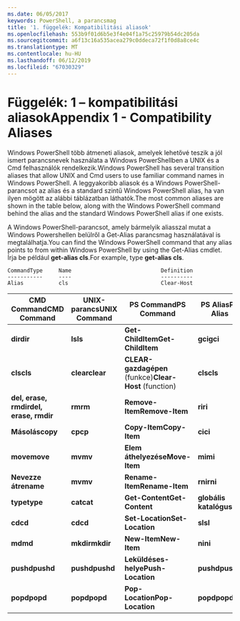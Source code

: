 ```yaml
---
ms.date: 06/05/2017
keywords: PowerShell, a parancsmag
title: '1. függelék: Kompatibilitási aliasok'
ms.openlocfilehash: 553b9f01d6b5e3f4e04f1a75c25979b54dc205da
ms.sourcegitcommit: a6f13c16a535acea279c0ddeca72f1f0d8a8ce4c
ms.translationtype: MT
ms.contentlocale: hu-HU
ms.lasthandoff: 06/12/2019
ms.locfileid: "67030329"
---
```

# <a name="appendix-1---compatibility-aliases"></a><span data-ttu-id="641fc-103">Függelék: 1 – kompatibilitási aliasok</span><span class="sxs-lookup"><span data-stu-id="641fc-103">Appendix 1 - Compatibility Aliases</span></span>

<span data-ttu-id="641fc-104">Windows PowerShell több átmeneti aliasok, amelyek lehetővé teszik a jól ismert parancsnevek használata a Windows PowerShellben a UNIX és a Cmd felhasználók rendelkezik.</span><span class="sxs-lookup"><span data-stu-id="641fc-104">Windows PowerShell has several transition aliases that allow UNIX and Cmd users to use familiar command names in Windows PowerShell.</span></span> <span data-ttu-id="641fc-105">A leggyakoribb aliasok és a Windows PowerShell-parancsot az alias és a standard szintű Windows PowerShell alias, ha van ilyen mögött az alábbi táblázatban láthatók.</span><span class="sxs-lookup"><span data-stu-id="641fc-105">The most common aliases are shown in the table below, along with the Windows PowerShell command behind the alias and the standard Windows PowerShell alias if one exists.</span></span>

<span data-ttu-id="641fc-106">A Windows PowerShell-parancsot, amely bármelyik aliasszal mutat a Windows Powershellen belülről a Get-Alias parancsmag használatával is megtalálhatja.</span><span class="sxs-lookup"><span data-stu-id="641fc-106">You can find the Windows PowerShell command that any alias points to from within Windows PowerShell by using the Get-Alias cmdlet.</span></span> <span data-ttu-id="641fc-107">Írja be például **get-alias cls**.</span><span class="sxs-lookup"><span data-stu-id="641fc-107">For example, type **get-alias cls**.</span></span>

```
CommandType     Name                            Definition
-----------     ----                            ----------
Alias           cls                             Clear-Host
```

|<span data-ttu-id="641fc-108">CMD Command</span><span class="sxs-lookup"><span data-stu-id="641fc-108">CMD Command</span></span>|<span data-ttu-id="641fc-109">UNIX-parancs</span><span class="sxs-lookup"><span data-stu-id="641fc-109">UNIX Command</span></span>|<span data-ttu-id="641fc-110">PS Command</span><span class="sxs-lookup"><span data-stu-id="641fc-110">PS Command</span></span>|<span data-ttu-id="641fc-111">PS Alias</span><span class="sxs-lookup"><span data-stu-id="641fc-111">PS Alias</span></span>|
|---------------|----------------|--------------|------------|
|<span data-ttu-id="641fc-112">**dir**</span><span class="sxs-lookup"><span data-stu-id="641fc-112">**dir**</span></span>|<span data-ttu-id="641fc-113">**ls**</span><span class="sxs-lookup"><span data-stu-id="641fc-113">**ls**</span></span>|<span data-ttu-id="641fc-114">**Get-ChildItem**</span><span class="sxs-lookup"><span data-stu-id="641fc-114">**Get-ChildItem**</span></span>|<span data-ttu-id="641fc-115">**gci**</span><span class="sxs-lookup"><span data-stu-id="641fc-115">**gci**</span></span>|
|<span data-ttu-id="641fc-116">**cls**</span><span class="sxs-lookup"><span data-stu-id="641fc-116">**cls**</span></span>|<span data-ttu-id="641fc-117">**clear**</span><span class="sxs-lookup"><span data-stu-id="641fc-117">**clear**</span></span>|<span data-ttu-id="641fc-118">**CLEAR-gazdagépen** (funkce)</span><span class="sxs-lookup"><span data-stu-id="641fc-118">**Clear-Host** (function)</span></span>|<span data-ttu-id="641fc-119">**cls**</span><span class="sxs-lookup"><span data-stu-id="641fc-119">**cls**</span></span>|
|<span data-ttu-id="641fc-120">**del, erase, rmdir**</span><span class="sxs-lookup"><span data-stu-id="641fc-120">**del, erase, rmdir**</span></span>|<span data-ttu-id="641fc-121">**rm**</span><span class="sxs-lookup"><span data-stu-id="641fc-121">**rm**</span></span>|<span data-ttu-id="641fc-122">**Remove-Item**</span><span class="sxs-lookup"><span data-stu-id="641fc-122">**Remove-Item**</span></span>|<span data-ttu-id="641fc-123">**ri**</span><span class="sxs-lookup"><span data-stu-id="641fc-123">**ri**</span></span>|
|<span data-ttu-id="641fc-124">**Másolás**</span><span class="sxs-lookup"><span data-stu-id="641fc-124">**copy**</span></span>|<span data-ttu-id="641fc-125">**cp**</span><span class="sxs-lookup"><span data-stu-id="641fc-125">**cp**</span></span>|<span data-ttu-id="641fc-126">**Copy-Item**</span><span class="sxs-lookup"><span data-stu-id="641fc-126">**Copy-Item**</span></span>|<span data-ttu-id="641fc-127">**ci**</span><span class="sxs-lookup"><span data-stu-id="641fc-127">**ci**</span></span>|
|<span data-ttu-id="641fc-128">**move**</span><span class="sxs-lookup"><span data-stu-id="641fc-128">**move**</span></span>|<span data-ttu-id="641fc-129">**mv**</span><span class="sxs-lookup"><span data-stu-id="641fc-129">**mv**</span></span>|<span data-ttu-id="641fc-130">**Elem áthelyezése**</span><span class="sxs-lookup"><span data-stu-id="641fc-130">**Move-Item**</span></span>|<span data-ttu-id="641fc-131">**mi**</span><span class="sxs-lookup"><span data-stu-id="641fc-131">**mi**</span></span>|
|<span data-ttu-id="641fc-132">**Nevezze át**</span><span class="sxs-lookup"><span data-stu-id="641fc-132">**rename**</span></span>|<span data-ttu-id="641fc-133">**mv**</span><span class="sxs-lookup"><span data-stu-id="641fc-133">**mv**</span></span>|<span data-ttu-id="641fc-134">**Rename-Item**</span><span class="sxs-lookup"><span data-stu-id="641fc-134">**Rename-Item**</span></span>|<span data-ttu-id="641fc-135">**rni**</span><span class="sxs-lookup"><span data-stu-id="641fc-135">**rni**</span></span>|
|<span data-ttu-id="641fc-136">**type**</span><span class="sxs-lookup"><span data-stu-id="641fc-136">**type**</span></span>|<span data-ttu-id="641fc-137">**cat**</span><span class="sxs-lookup"><span data-stu-id="641fc-137">**cat**</span></span>|<span data-ttu-id="641fc-138">**Get-Content**</span><span class="sxs-lookup"><span data-stu-id="641fc-138">**Get-Content**</span></span>|<span data-ttu-id="641fc-139">**globális katalógus**</span><span class="sxs-lookup"><span data-stu-id="641fc-139">**gc**</span></span>|
|<span data-ttu-id="641fc-140">**cd**</span><span class="sxs-lookup"><span data-stu-id="641fc-140">**cd**</span></span>|<span data-ttu-id="641fc-141">**cd**</span><span class="sxs-lookup"><span data-stu-id="641fc-141">**cd**</span></span>|<span data-ttu-id="641fc-142">**Set-Location**</span><span class="sxs-lookup"><span data-stu-id="641fc-142">**Set-Location**</span></span>|<span data-ttu-id="641fc-143">**sl**</span><span class="sxs-lookup"><span data-stu-id="641fc-143">**sl**</span></span>|
|<span data-ttu-id="641fc-144">**md**</span><span class="sxs-lookup"><span data-stu-id="641fc-144">**md**</span></span>|<span data-ttu-id="641fc-145">**mkdir**</span><span class="sxs-lookup"><span data-stu-id="641fc-145">**mkdir**</span></span>|<span data-ttu-id="641fc-146">**New-Item**</span><span class="sxs-lookup"><span data-stu-id="641fc-146">**New-Item**</span></span>|<span data-ttu-id="641fc-147">**ni**</span><span class="sxs-lookup"><span data-stu-id="641fc-147">**ni**</span></span>|
|<span data-ttu-id="641fc-148">**pushd**</span><span class="sxs-lookup"><span data-stu-id="641fc-148">**pushd**</span></span>|<span data-ttu-id="641fc-149">**pushd**</span><span class="sxs-lookup"><span data-stu-id="641fc-149">**pushd**</span></span>|<span data-ttu-id="641fc-150">**Leküldéses-helye**</span><span class="sxs-lookup"><span data-stu-id="641fc-150">**Push-Location**</span></span>|<span data-ttu-id="641fc-151">**pushd**</span><span class="sxs-lookup"><span data-stu-id="641fc-151">**pushd**</span></span>|
|<span data-ttu-id="641fc-152">**popd**</span><span class="sxs-lookup"><span data-stu-id="641fc-152">**popd**</span></span>|<span data-ttu-id="641fc-153">**popd**</span><span class="sxs-lookup"><span data-stu-id="641fc-153">**popd**</span></span>|<span data-ttu-id="641fc-154">**Pop-Location**</span><span class="sxs-lookup"><span data-stu-id="641fc-154">**Pop-Location**</span></span>|<span data-ttu-id="641fc-155">**popd**</span><span class="sxs-lookup"><span data-stu-id="641fc-155">**popd**</span></span>|
